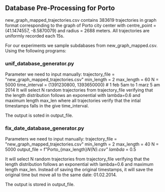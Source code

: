 
## Database Pre-Processing for Porto
 
 new_graph_mapped_trajectories.csv contains 383619 trajectories in graph format corresponding to the graph of Porto city center with centre_point = (41.1474557, -8.5870079) and
radius = 2688 meters. All trajectories are uniformly recorded each
 15s.

 For our experiments we sample subdabases from new_graph_mapped.csv. Using the following programs:

 ### unif_database_generator.py
  Parameter we need to input manually:
    trajectory_file = "new_graph_mapped_trajectories.csv"
    min_length = 2
    max_length = 60
    N = 5000
    time_interval = (1391230800, 1393650000) # 1 feb 5am to 1 marz 5 am 2014
  It will select N random trajectories from trajectory_file verifying that the length distribution follows an exponential with lambda=0.6 and maximum length max_len where all trajectories verify that the intial timestamps falls in the give time_interval.

  The output is soted in output_file.

  ### fix_date_database_generator.py
  Parameters we need to input manually:
    trajectory_file = "new_graph_mapped_trajectories.csv"
    min_length = 2
    max_length = 40
    N = 5000
    output_file = f"Porto_{max_length}_N{N}.csv"
    lambda_ = 0.5 

  It will select N random trajectories from trajectory_file verifying that the length distribution follows an exponential with lambda=0.6 and maximum length max_len. Instead of saving the original timestamps, it will save the original time but move all to the same date: 01.02.2014.

  The output is stored in output_file.
